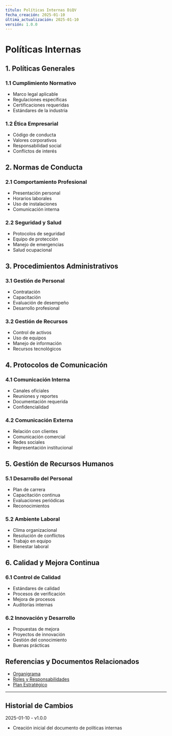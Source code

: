 ```yaml
---
título: Políticas Internas DiQV
fecha_creación: 2025-01-10
última_actualización: 2025-01-10
versión: 1.0.0
---
```


# Políticas Internas

## 1. Políticas Generales

### 1.1 Cumplimiento Normativo
- Marco legal aplicable
- Regulaciones específicas
- Certificaciones requeridas
- Estándares de la industria

### 1.2 Ética Empresarial
- Código de conducta
- Valores corporativos
- Responsabilidad social
- Conflictos de interés

## 2. Normas de Conducta

### 2.1 Comportamiento Profesional
- Presentación personal
- Horarios laborales
- Uso de instalaciones
- Comunicación interna

### 2.2 Seguridad y Salud
- Protocolos de seguridad
- Equipo de protección
- Manejo de emergencias
- Salud ocupacional

## 3. Procedimientos Administrativos

### 3.1 Gestión de Personal
- Contratación
- Capacitación
- Evaluación de desempeño
- Desarrollo profesional

### 3.2 Gestión de Recursos
- Control de activos
- Uso de equipos
- Manejo de información
- Recursos tecnológicos

## 4. Protocolos de Comunicación

### 4.1 Comunicación Interna
- Canales oficiales
- Reuniones y reportes
- Documentación requerida
- Confidencialidad

### 4.2 Comunicación Externa
- Relación con clientes
- Comunicación comercial
- Redes sociales
- Representación institucional

## 5. Gestión de Recursos Humanos

### 5.1 Desarrollo del Personal
- Plan de carrera
- Capacitación continua
- Evaluaciones periódicas
- Reconocimientos

### 5.2 Ambiente Laboral
- Clima organizacional
- Resolución de conflictos
- Trabajo en equipo
- Bienestar laboral

## 6. Calidad y Mejora Continua

### 6.1 Control de Calidad
- Estándares de calidad
- Procesos de verificación
- Mejora de procesos
- Auditorías internas

### 6.2 Innovación y Desarrollo
- Propuestas de mejora
- Proyectos de innovación
- Gestión del conocimiento
- Buenas prácticas

## Referencias y Documentos Relacionados
- [Organigrama](01_organigrama.md)
- [Roles y Responsabilidades](02_roles_responsabilidades.md)
- [Plan Estratégico](../02_objetivos/02_plan_estrategico.md)

---
## Historial de Cambios
2025-01-10 - v1.0.0
- Creación inicial del documento de políticas internas